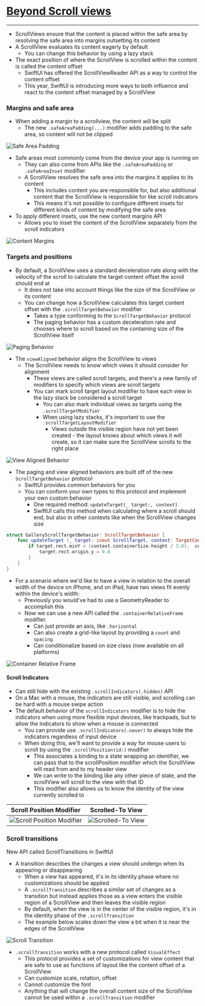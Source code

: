 # [**Beyond Scroll views**](https://developer.apple.com/videos/play/wwdc2023/10159/)

---

* ScrollViews ensure that the content is placed within the safe area by resolving the safe area into margins outsetting its content
* A ScrollView evaluates its content eagerly by default
    * You can change this behavior by using a lazy stack
* The exact position of where the ScrollView is scrolled within the content is called the content offset
    * SwiftUI has offered the ScrollViewReader API as a way to control the content offset
    * This year, SwiftUI is introducing more ways to both influence and react to the content offset managed by a ScrollView

### **Margins and safe area**

* When adding a margin to a scrollview, the content will be split
    * The new `.safeAreaPadding(...)` modifier adds padding to the safe area, so content will not be clipped

![Safe Area Padding](images/beyond_scrollviews/safearea_padding.png)

* Safe areas most commonly come from the device your app is running on
    * They can also come from APIs like the `.safeAreaPadding` or `.safeAreaInset` modifier
    * A ScrollView resolves the safe area into the margins it applies to its content
        * This includes content you are responsible for, but also additional content that the ScrollView is responsible for like scroll indicators
        * This means it's not possible to configure different insets for different kinds of content by modifying the safe area
* To apply different insets, use the new content margins API
    * Allows you to inset the content of the ScrollView separately from the scroll indicators

![Content Margins](images/beyond_scrollviews/content_margins.png)

### **Targets and positions**

* By default, a ScrollView uses a standard deceleration rate along with the velocity of the scroll to calculate the target content offset the scroll should end at
    * It does not take into account things like the size of the ScrollView or its content
    * You can change how a ScrollView calculates this target content offset with the `.scrollTargetBehavior` modifier
        * Takes a type conforming to the `ScrollTargetBehavior` protocol
        * The paging behavior has a custom deceleration rate and chooses where to scroll based on the containing size of the ScrollView itself

![Paging Behavior](images/beyond_scrollviews/paging.png)

* The `viewAligned` behavior aligns the ScrollView to views
    * The ScrollView needs to know which views it should consider for alignment
        * These views are called scroll targets, and there's a new family of modifiers to specify which views are scroll targets
        * You can mark scroll target layout modifier to have each view in the lazy stack be considered a scroll target
            * You can also mark individual views as targets using the `.scrollTargetModifier`
            * When using lazy stacks, it's important to use the `.scrollTargetLayoutModifier`
                * Views outside the visible region have not yet been created - the layout knows about which views it will create, so it can make sure the ScrollView scrolls to the right place

![View Aligned Behavior](images/beyond_scrollviews/view_aligned.png)

* The paging and view aligned behaviors are built off of the new `ScrollTargetBehavior` protocol
    * SwiftUI provides common behaviors for you
    * You can conform your own types to this protocol and implement your own custom behavior
        * One required method: `updateTarget(_ target:, context)`
        * SwiftUI calls this method when calculating where a scroll should end, but also in other contexts like when the ScrollView changes size

```swift
struct GalleryScrollTargetBehavior: ScrollTargetBehavior {
    func updateTarget (_ target: inout ScrollTarget, context: TargetContext) {
        if target.rect.minY < (context.containerSize.height / 3.0),  context.velocity.dy < 0.0 {
            target.rect.origin.y = 0.0
        }
    }
}
```

* For a scenario where we'd like to have a view in relation to the overall width of the device on iPhone, and on iPad, have two views fit evenly within the device's width:
    * Previously you would've had to use a GeometryReader to accomplish this
    * Now we can use a new API called the `.containerRelativeFrame` modifier.
        * Can just provide an axis, like `.horizontal`
        * Can also create a grid-like layout by providing a `count` and `spacing`
        * Can conditionalize based on size class (now available on all platforms)

![Container Relative Frame](images/beyond_scrollviews/container_relative.png)

#### Scroll Indicators

* Can still hide with the existing `.scrollIndicators(.hidden)` API
* On a Mac with a mouse, the indicators are still visible, and scrolling can be hard with a mouse swipe action
* The default behavior of the `scrollIndicators` modifier is to hide the indicators when using more flexible input devices, like trackpads, but to allow the indicators to show when a mouse is connected
    * You can provide use `.scrollIndicators(.never)` to always hide the indicators regardless of input device
    * When doing this, we'll want to provide a way for mouse users to scroll by using the `.scrollPosition(id:)` modifier
        * This associates a binding to a state wrapping an identifier, we can pass that to the scrollPosition modifier which the ScrollView will read from and to my header view
        * We can write to the binding like any other piece of state, and the scrollView will scroll to the view with that ID
        * This modifier also allows us to know the identity of the view currently scrolled to

| Scroll Position Modifier | Scrolled-To View |
| ------------------------ | ---------------- |
| ![Scroll Position Modifier](images/beyond_scrollviews/mouse_scroll.png) | ![Scrolled-To View](images/beyond_scrollviews/leading_view.png) |

### **Scroll transitions**

New API called ScrollTransitions in SwiftUI

* A transition describes the changes a view should undergo when its appearing or disappearing
    * When a view has appeared, it's in its identity phase where no customizations should be applied
    * A `.scrollTransition` describes a similar set of changes as a transition but instead applies those as a view enters the visible region of a ScrollView and then leaves the visible region
    * By default, when the view is in the center of the visible region, it's in the identity phase of the `.scrollTransition`
    * The example below scales down the view a bit when it is near the edges of the ScrollView

![Scroll Transition](images/beyond_scrollviews/transition.png)

* `.scrollTransition` works with a new protocol called `VisualEffect`
    * This protocol provides a set of customizations for view content that are safe to use as functions of layout like the content offset of a ScrollView
    * Can customize scale, rotation, offset
    * Cannot customize the font
    * Anything that will change the overall content size of the ScrollView cannot be used within a `.scrollTransition` modifier
